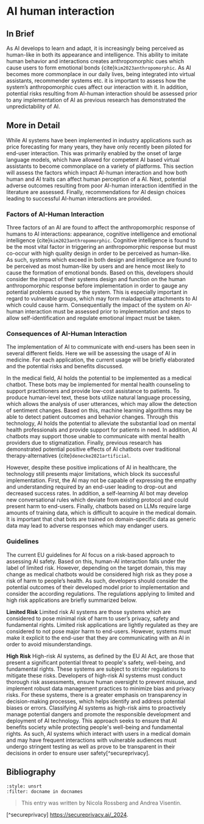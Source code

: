# AI human interaction

## In Brief

As AI develops to learn and adapt, it is increasingly being perceived as human-like in both its appearance and intelligence. This ability to imitate human behavior and interactions creates anthropomorphic cues which cause users to form emotional bonds {cite}`kim2023anthropomorphic`. As AI becomes more commonplace in our daily lives, being integrated into virtual assistants, recommender systems etc. it is important to assess how the system’s anthropomorphic cues affect our interaction with it. In addition, potential risks resulting from AI-human interaction should be assessed prior to any implementation of AI as previous research has demonstrated the unpredictability of AI. 

## More in Detail

While AI systems have been implemented in industry applications such as price forecasting for many years, they have only recently been piloted for end-user interaction. This was primarily enabled by the onset of large language models, which have allowed for competent AI based virtual assistants to become commonplace on a variety of platforms. This section will assess the factors which impact AI-human interaction and how both human and AI traits can affect human perception of a AI. Next, potential adverse outcomes resulting from poor AI-human interaction identified in the literature are assessed. Finally, recommendations for AI design choices leading to successful AI-human interactions are provided. 

### Factors of AI-Human Interaction
Three factors of an AI are found to affect the anthropomorphic response of humans to AI interactions: appearance, cognitive intelligence and emotional intelligence {cite}`kim2023anthropomorphic`. Cognitive intelligence is found to be the most vital factor in triggering an anthropomorphic response but must co-occur with high quality design in order to be perceived as human-like. As such, systems which exceed in both design and intelligence are found to be perceived as most human-like by users and are hence most likely to cause the formation of emotional bonds. Based on this, developers should consider the impact of their systems design and function on the human anthropomorphic response before implementation in order to gauge any potential problems caused by the system. This is especially important in regard to vulnerable groups, which may form maladaptive attachments to AI which could cause harm. Consequentially the impact of the system on AI-human interaction must be assessed prior to implementation and steps to allow self-identification and regulate emotional impact must be taken. 

### Consequences of AI-Human Interaction
The implementation of AI to communicate with end-users has been seen in several different fields. Here we will be assessing the usage of AI in medicine. For each application, the current usage will be briefly elaborated and the potential risks and benefits discussed.

In the medical field, AI holds the potential to be implemented as a medical chatbot. These bots may be implemented for mental health counseling to support practitioners and provide low-cost assistance to patients. To produce human-level text, these bots utilize natural language processing, which allows the analysis of user utterances, which may allow the detection of sentiment changes. Based on this, machine learning algorithms may be able to detect patient outcomes and behavior changes. Through this technology, AI holds the potential to alleviate the substantial load on mental health professionals and provide support for patients in need. In addition, AI chatbots may support those unable to communicate with mental health providers due to stigmatization. Finally, previous research has demonstrated potential positive effects of AI chatbots over traditional therapy-alternatives {cite}`denecke2021artificial`.

However, despite these positive implications of AI in healthcare, the technology still presents major limitations, which block its successful implementation. First, the AI may not be capable of expressing the empathy and understanding required by an end-user leading to drop-out and decreased success rates. In addition, a self-learning AI bot may develop new conversational rules which deviate from existing protocol and could present harm to end-users. Finally, chatbots based on LLMs require large amounts of training data, which is difficult to acquire in the medical domain. It is important that chat bots are trained on domain-specific data as generic data may lead to adverse responses which may endanger users. 

### Guidelines
The current EU guidelines for AI focus on a risk-based approach to assessing AI safety. Based on this, human-AI interaction falls under the label of limited risk. However, depending on the target domain, this may change as medical chatbots would be considered high risk as they pose a risk of harm to people’s health. As such, developers should consider the potential outcomes of their developed model prior to implementation and consider the according regulations. The regulations applying to limited and high risk applications are briefly summarized below. 

**Limited Risk**
Limited risk AI systems are those systems which are considered to pose minimal risk of harm to user’s privacy, safety and fundamental rights. Limited risk applications are lightly regulated as they are considered to not pose major harm to end-users. However, systems must make it explicit to the end-user that they are communicating with an AI in order to avoid misunderstandings. 

**High Risk**
High-risk AI systems, as defined by the EU AI Act, are those that present a significant potential threat to people's safety, well-being, and fundamental rights. These systems are subject to stricter regulations to mitigate these risks.
Developers of high-risk AI systems must conduct thorough risk assessments, ensure human oversight to prevent misuse, and implement robust data management practices to minimize bias and privacy risks. For these systems, there is a greater emphasis on transparency in decision-making processes, which helps identify and address potential biases or errors.
Classifying AI systems as high-risk aims to proactively manage potential dangers and promote the responsible development and deployment of AI technology. This approach seeks to ensure that AI benefits society while protecting people's well-being and fundamental rights.
As such, AI systems which interact with users in a medical domain and may have frequent interactions with vulnerable audiences must undergo stringent testing as well as prove to be transparent in their decisions in order to ensure user safety[^secureprivacy]. 


## Bibliography

```{bibliography}
:style: unsrt
:filter: docname in docnames
```

> This entry was written by Nicola Rossberg and Andrea Visentin.


[^secureprivacy] <a href="https://secureprivacy.ai/\_2024" target=_blank>https://secureprivacy.ai/_2024</a>.
